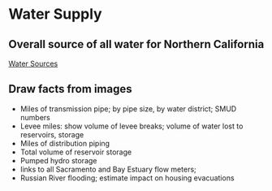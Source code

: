 # Water Supply
## Overall source of all water for Northern California

[Water Sources](Images/NCalWaterSource.png)

## Draw facts from images
- Miles of transmission pipe; by pipe size, by water district; SMUD numbers
- Levee miles: show volume of levee breaks; volume of water lost to reservoirs, storage
- Miles of distribution piping
- Total volume of reservoir storage
- Pumped hydro storage
- links to all Sacramento and Bay Estuary flow meters;
- Russian River flooding; estimate impact on housing evacuations

